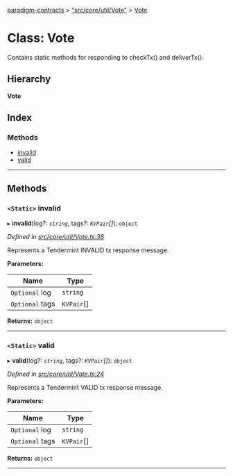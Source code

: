 [paradigm-contracts](../README.md) > ["src/core/util/Vote"](../modules/_src_core_util_vote_.md) > [Vote](../classes/_src_core_util_vote_.vote.md)

# Class: Vote

Contains static methods for responding to checkTx() and deliverTx().

## Hierarchy

**Vote**

## Index

### Methods

* [invalid](_src_core_util_vote_.vote.md#invalid)
* [valid](_src_core_util_vote_.vote.md#valid)

---

## Methods

<a id="invalid"></a>

### `<Static>` invalid

▸ **invalid**(log?: *`string`*, tags?: *`KVPair`[]*): `object`

*Defined in [src/core/util/Vote.ts:38](https://github.com/paradigmfoundation/paradigmcore/blob/673c168/src/core/util/Vote.ts#L38)*

Represents a Tendermint INVALID tx response message.

**Parameters:**

| Name | Type |
| ------ | ------ |
| `Optional` log | `string` |
| `Optional` tags | `KVPair`[] |

**Returns:** `object`

___
<a id="valid"></a>

### `<Static>` valid

▸ **valid**(log?: *`string`*, tags?: *`KVPair`[]*): `object`

*Defined in [src/core/util/Vote.ts:24](https://github.com/paradigmfoundation/paradigmcore/blob/673c168/src/core/util/Vote.ts#L24)*

Represents a Tendermint VALID tx response message.

**Parameters:**

| Name | Type |
| ------ | ------ |
| `Optional` log | `string` |
| `Optional` tags | `KVPair`[] |

**Returns:** `object`

___

